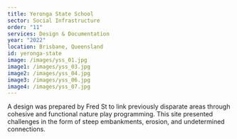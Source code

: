 ```yaml
---
title: Yeronga State School
sector: Social Infrastructure
order: "11"
services: Design & Documentation
year: "2022"
location: Brisbane, Queensland
id: yeronga-state
image: /images/yss_01.jpg
image1: /images/yss_03.jpg
image2: /images/yss_04.jpg
image3: /images/yss_06.jpg
image4: /images/yss_07.jpg
---
```


A design was prepared by Fred St to link previously disparate
areas through cohesive and functional nature play programming. This site
presented challenges in the form of steep embankments, erosion, and
undetermined connections.

